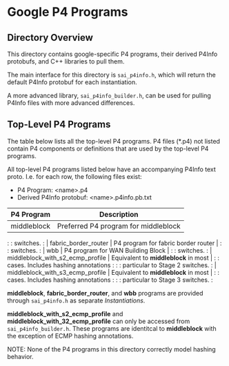 # Google P4 Programs

## Directory Overview

This directory contains google-specific P4 programs, their derived P4Info
protobufs, and C++ libraries to pull them.

The main interface for this directory is `sai_p4info.h`, which will return the
default P4Info protobuf for each instantiation.

A more advanced library, `sai_p4info_builder.h`, can be used for pulling P4Info
files with more advanced differences.

## Top-Level P4 Programs

The table below lists all the top-level P4 programs. P4 files (\*.p4) not listed
contain P4 components or definitions that are used by the top-level P4 programs.

All top-level P4 programs listed below have an accompanying P4Info text proto.
I.e. for each row, the following files exist:

*   P4 Program: \<name\>.p4
*   Derived P4Info protobuf: \<name\>.p4info.pb.txt

| P4 Program                           | Description                           |
| ------------------------------------ | ------------------------------------- |
| middleblock                          | Preferred P4 program for middleblock  |
:                                      : switches.                             :
| fabric\_border\_router               | P4 program for fabric border router   |
:                                      : switches.                             :
| wbb                                  | P4 program for WAN Building Block     |
:                                      : switches.                             :
| middleblock\_with\_s2\_ecmp\_profile | Equivalent to **middleblock** in most |
:                                      : cases. Includes hashing annotations   :
:                                      : particular to Stage 2 switches.       :
| middleblock\_with\_s3\_ecmp\_profile | Equivalent to **middleblock** in most |
:                                      : cases. Includes hashing annotations   :
:                                      : particular to Stage 3 switches.       :

**middleblock**, **fabric_border_router**, and **wbb** programs are provided
through `sai_p4info.h` as separate *Instantiations*.

**middleblock_with_s2_ecmp_profile** and **middleblock_with_32_ecmp_profile**
can only be accessed from `sai_p4info_builder.h`. These programs are identitcal
to **middleblock** with the exception of ECMP hashing annotations.

NOTE: None of the P4 programs in this directory correctly model hashing
behavior.
